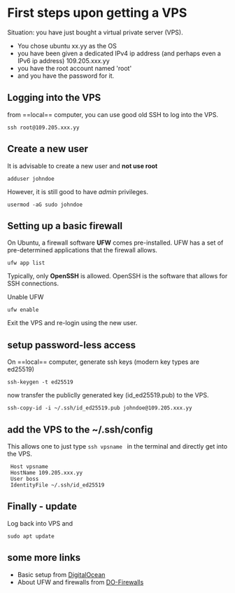 # First steps upon getting a VPS

Situation: you have just bought a virtual private server (VPS).

- You chose ubuntu xx.yy as the OS
- you have been given a dedicated IPv4 ip address (and perhaps even a IPv6 ip address) 109.205.xxx.yy
- you have the root account named 'root'
- and you have the password for it.

## Logging into the VPS

from ==local== computer, you can use good old SSH to log into the VPS.

```
ssh root@109.205.xxx.yy
```

## Create a new user

It is advisable to create a new user and **not use root**

```
adduser johndoe
```

However, it is still good to have _admin_ privileges.

```
usermod -aG sudo johndoe
```

## Setting up a basic firewall

On Ubuntu, a firewall software **UFW** comes pre-installed. UFW has a set of pre-determined applications that the firewall allows.

```
ufw app list
```

Typically, only **OpenSSH** is allowed. OpenSSH is the software that allows for SSH connections.

Unable UFW

```
ufw enable
```

Exit the VPS and re-login using the new user.

## setup password-less access

On ==local== computer, generate ssh keys (modern key types are ed25519)

```
ssh-keygen -t ed25519
```

now transfer the publiclly generated key (id_ed25519.pub) to the VPS.

```
ssh-copy-id -i ~/.ssh/id_ed25519.pub johndoe@109.205.xxx.yy
```

## add the VPS to the ~/.ssh/config

This allows one to just type `ssh vpsname ` in the terminal and directly get into the VPS.

```
 Host vpsname
 HostName 109.205.xxx.yy
 User boss
 IdentityFile ~/.ssh/id_ed25519
```

## Finally - update

Log back into VPS and

```
sudo apt update
```

## some more links

- Basic setup from [DigitalOcean](https://www.digitalocean.com/community/tutorials/how-to-install-nginx-on-ubuntu-20-04)
- About UFW and firewalls from [DO-Firewalls](https://www.digitalocean.com/community/tutorials/how-to-set-up-a-firewall-with-ufw-on-ubuntu-18-04)
